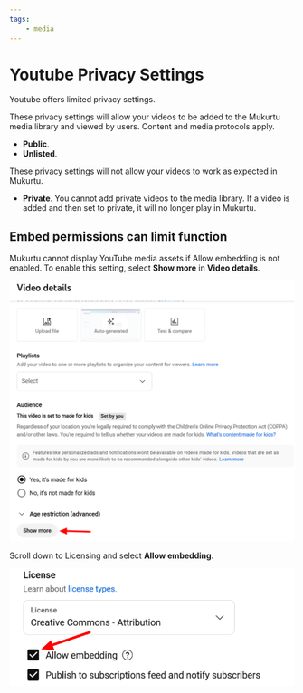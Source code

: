 ```yaml
---
tags: 
    - media
---
```

# Youtube Privacy Settings

Youtube offers limited privacy settings.

These privacy settings will allow your videos to be added to the Mukurtu media library and viewed by users. Content and media protocols apply.
- **Public**.
- **Unlisted**.


These privacy settings will not allow your videos to work as expected in Mukurtu.
- **Private**. You cannot add private videos to the media library. If a video is added and then set to private, it will no longer play in Mukurtu. 

## Embed permissions can limit function

Mukurtu cannot display YouTube media assets if Allow embedding is not enabled. To enable this setting, select **Show more** in **Video details**.

![An image of a YouTube menu with a red arrow pointing to the "Show more" button.](../_embeds/YouTubepermission1.png "Changing YouTube permissions.")

Scroll down to Licensing and select **Allow embedding**.

![An image of a YouTube menu with a red arrow pointing to the selected Allow embedding checkbox.](../_embeds/YouTubepermission2.png "Changing YouTube permissions.")